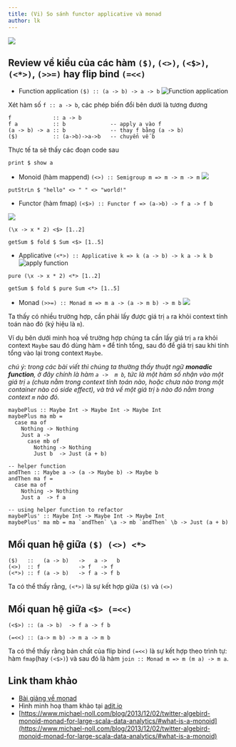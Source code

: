 ```yaml
---
title: (Vi) So sánh functor applicative và monad 
author: lk
---
```


![](https://adit.io/imgs/functors/recap.png)

## Review về kiểu của các hàm `($)`, `(<>)`, `(<$>)`, `(<*>)`, `(>>=)` hay flip bind `(=<<)`

- Function application `($) :: (a -> b) -> a -> b`
![Function application](https://adit.io/imgs/functors/value_apply.png)


Xét hàm số `f :: a -> b`, các phép biến đổi bên dưới là tương đương 

```
f             :: a -> b
f a           :: b              -- apply a vào f
(a -> b) -> a :: b              -- thay f bằng (a -> b)
($)           :: (a->b)->a->b   -- chuyển vế b 
```
Thực tế ta sẽ thấy các đoạn code sau
```
print $ show a
````

- Monoid (hàm mappend) `(<>) :: Semigroup m => m -> m -> m`
![](https://www.michael-noll.com/assets/uploads/monoid-illustration.png)

```
putStrLn $ "hello" <> " " <> "world!"
```

- Functor (hàm fmap) `(<$>) :: Functor f => (a->b) -> f a -> f b`

![](https://adit.io/imgs/functors/fmap_just.png)

```
(\x -> x * 2) <$> [1..2]

getSum $ fold $ Sum <$> [1..5]
```

- Applicative `(<*>) :: Applicative k => k (a -> b) -> k a -> k b`
![apply function](https://adit.io/imgs/functors/applicative_just.png)

```
pure (\x -> x * 2) <*> [1..2]

getSum $ fold $ pure Sum <*> [1..5]
```

- Monad `(>>=) :: Monad m => m a -> (a -> m b) -> m b`
![](https://adit.io/imgs/functors/monad_chain.png)

Ta thấy có nhiều trường hợp, cần phải lấy được giá trị `a` ra khỏi context tính toán nào đó (ký hiệu là `m`).

Ví dụ bên dưới minh hoạ về trường hợp chúng ta cần lấy giá trị `a` ra khỏi context `Maybe` sau đó dùng hàm `+` để tính tổng, sau đó để giá trị sau khi tính tổng vào lại trong context `Maybe`.

*chú ý: trong các bài viết thì chúng ta thường thấy thuật ngữ **monadic function**, ở đây chính là hàm `a ->  m b`, tức là một hàm số nhận vào một giá trị `a` (chưa nằm trong context tính toán nào, hoặc chưa nào trong một container nào có side effect), và trả về một giá trị `b` nào đó nằm trong context `m` nào đó.*
```
maybePlus :: Maybe Int -> Maybe Int -> Maybe Int
maybePlus ma mb =
  case ma of
    Nothing -> Nothing
    Just a ->
      case mb of
        Nothing -> Nothing
        Just b  -> Just (a + b)

-- helper function
andThen :: Maybe a -> (a -> Maybe b) -> Maybe b
andThen ma f =
  case ma of
    Nothing -> Nothing
    Just a  -> f a

-- using helper function to refactor
maybePlus' :: Maybe Int -> Maybe Int -> Maybe Int
maybePlus' ma mb = ma `andThen` \a -> mb `andThen` \b -> Just (a + b)
```

## Mối quan hệ giữa `($) (<>) <*>`
```
($)   ::   (a -> b)   ->   a ->   b
(<>)  :: f            -> f   -> f 
(<*>) :: f (a -> b)   -> f a -> f b
```
Ta có thể thấy rằng, `(<*>)` là sự kết hợp giữa `($)` và `(<>)`

## Mối quan hệ giữa `<$> (=<<)`
```
(<$>) :: (a -> b)  -> f a -> f b

(=<<) :: (a-> m b) -> m a -> m b
```

Ta có thể thấy rằng bản chất của flip bind `(=<<)` là sự kết hợp theo trình tự: hàm `fmap`(hay `(<$>)`) và sau đó là hàm `join :: Monad m => m (m a) -> m a`.


## Link tham khảo

- [Bài giảng về monad](https://gitlab.com/ahaxu/haskell-tutorial-vietnamese/-/blob/master/overview/8_monad.md)
- Hình minh hoạ tham khảo tại [adit.io](https://adit.io/posts/2013-04-17-functors,_applicatives,_and_monads_in_pictures.html)
- [https://www.michael-noll.com/blog/2013/12/02/twitter-algebird-monoid-monad-for-large-scala-data-analytics/#what-is-a-monoid](https://www.michael-noll.com/blog/2013/12/02/twitter-algebird-monoid-monad-for-large-scala-data-analytics/#what-is-a-monoid)
